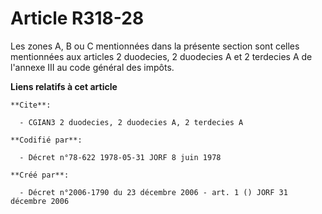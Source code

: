 # Article R318-28

Les zones A, B ou C mentionnées dans la présente section sont celles mentionnées aux articles 2 duodecies, 2 duodecies A et 2
terdecies A de l'annexe III au code général des impôts.

**Liens relatifs à cet article**

	**Cite**:

	  - CGIAN3 2 duodecies, 2 duodecies A, 2 terdecies A

	**Codifié par**:

	  - Décret n°78-622 1978-05-31 JORF 8 juin 1978

	**Créé par**:

	  - Décret n°2006-1790 du 23 décembre 2006 - art. 1 () JORF 31 décembre 2006
